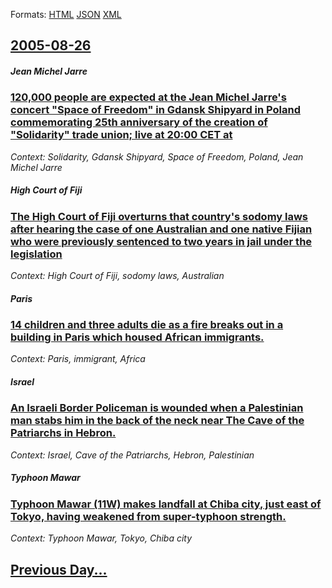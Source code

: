 
Formats: [HTML](2005/08/26/index.html)  [JSON](2005/08/26/index.json)  [XML](2005/08/26/index.xml)  

## [2005-08-26](/news/2005/08/26/index.md)

##### Jean Michel Jarre
### [ 120,000 people are expected at the Jean Michel Jarre's concert "Space of Freedom" in Gdansk Shipyard in Poland commemorating 25th anniversary of the creation of "Solidarity" trade union; live at 20:00 CET at ](/news/2005/08/26/120-000-people-are-expected-at-the-jean-michel-jarre-s-concert-space-of-freedom-in-gdaask-shipyard-in-poland-commemorating-25th-annivers.md)
_Context: Solidarity, Gdansk Shipyard, Space of Freedom, Poland, Jean Michel Jarre_

##### High Court of Fiji
### [ The High Court of Fiji overturns that country's sodomy laws after hearing the case of one Australian and one native Fijian who were previously sentenced to two years in jail under the legislation ](/news/2005/08/26/the-high-court-of-fiji-overturns-that-country-s-sodomy-laws-after-hearing-the-case-of-one-australian-and-one-native-fijian-who-were-previou.md)
_Context: High Court of Fiji, sodomy laws, Australian_

##### Paris
### [ 14 children and three adults die as a fire breaks out in a building in Paris which housed African immigrants. ](/news/2005/08/26/14-children-and-three-adults-die-as-a-fire-breaks-out-in-a-building-in-paris-which-housed-african-immigrants.md)
_Context: Paris, immigrant, Africa_

##### Israel
### [ An Israeli Border Policeman is wounded when a Palestinian man stabs him in the back of the neck near The Cave of the Patriarchs in Hebron. ](/news/2005/08/26/an-israeli-border-policeman-is-wounded-when-a-palestinian-man-stabs-him-in-the-back-of-the-neck-near-the-cave-of-the-patriarchs-in-hebron.md)
_Context: Israel, Cave of the Patriarchs, Hebron, Palestinian_

##### Typhoon Mawar
### [ Typhoon Mawar (11W) makes landfall at Chiba city, just east of Tokyo, having weakened from super-typhoon strength. ](/news/2005/08/26/typhoon-mawar-11w-makes-landfall-at-chiba-city-just-east-of-tokyo-having-weakened-from-super-typhoon-strength.md)
_Context: Typhoon Mawar, Tokyo, Chiba city_

## [Previous Day...](/news/2005/08/25/index.md)

